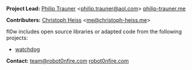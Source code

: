 **Project Lead:**
[Philip Trauner](http://github.com/PhilipTrauner) <[philip.trauner@aol.com](mailto:philip.trauner@aol.com)> [philip-trauner.me](http://philip-trauner.me)

**Contributers:**
[Christoph Heiss](https://github.com/christoph-heiss) <[me@christoph-heiss.me](mailto:me@christoph-heiss.me)>


fl0w includes open source libraries or adapted code from the following projects:

* [watchdog](https://github.com/gorakhargosh/watchdog)


**Contact:**
[team@robot0nfire.com](mailto:team@robot0nfire.com)
[robot0nfire.com](http://robot0nfire.com)
